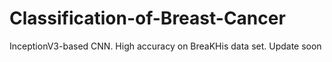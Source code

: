 # Classification-of-Breast-Cancer
InceptionV3-based CNN. High accuracy on BreaKHis data set.
Update soon
